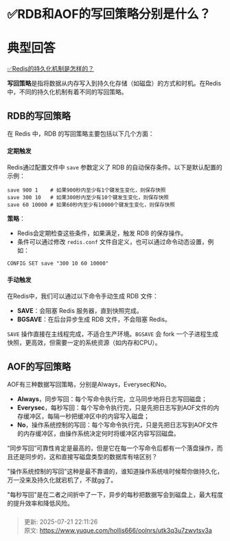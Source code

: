 # ✅RDB和AOF的写回策略分别是什么？

# 典型回答


[✅Redis的持久化机制是怎样的？](https://www.yuque.com/hollis666/oolnrs/zc5q70)



**写回策略**是指将数据从内存写入到持久化存储（如磁盘）的方式和时机。在Redis中，不同的持久化机制有着不同的写回策略。



## RDB的写回策略
在 Redis 中，RDB 的写回策略主要包括以下几个方面：



#### 定期触发


Redis通过配置文件中 `save` 参数定义了 RDB 的自动保存条件。以下是默认配置的示例：



```nginx
save 900 1    # 如果900秒内至少有1个键发生变化，则保存快照
save 300 10   # 如果300秒内至少有10个键发生变化，则保存快照
save 60 10000 # 如果60秒内至少有10000个键发生变化，则保存快照
```

**策略**：

+ Redis会定期检查这些条件，如果满足，触发 RDB 的保存操作。
+ 条件可以通过修改 `redis.conf` 文件自定义，也可以通过命令动态设置，例如：

```shell
CONFIG SET save "300 10 60 10000"
```



#### 手动触发
在Redis中，我们可以通过以下命令手动生成 RDB 文件：



+ **SAVE**：会阻塞 Redis 服务器，直到快照完成。
+ **BGSAVE**：在后台异步生成 RDB 文件，不会阻塞 Redis。



`SAVE` 操作直接在主线程完成，不适合生产环境。`BGSAVE` 会 fork 一个子进程生成快照，更高效，但需要一定的系统资源（如内存和CPU）。



## AOF的写回策略


AOF有三种数据写回策略，分别是Always，Everysec和No。



+ **Always**，同步写回：每个写命令执行完，立马同步地将日志写回磁盘；
+ **Everysec**，每秒写回：每个写命令执行完，只是先把日志写到AOF文件的内存缓冲区，每隔一秒把缓冲区中的内容写入磁盘；
+ **No**，操作系统控制的写回：每个写命令执行完，只是先把日志写到AOF文件的内存缓冲区，由操作系统决定何时将缓冲区内容写回磁盘。



“同步写回”可靠性肯定是最高的，但是它在每一个写命令后都有一个落盘操作，而且还是同步的，这和直接写磁盘类型的数据库有啥区别？



"操作系统控制的写回"这种是最不靠谱的，谁知道操作系统啥时候帮你做持久化，万一没来及持久化就宕机了，不就gg了。



"每秒写回"是在二者之间折中了一下，异步的每秒把数据写会到磁盘上，最大程度的提升效率和降低风险。



### 


> 更新: 2025-07-21 22:11:26  
> 原文: <https://www.yuque.com/hollis666/oolnrs/utk3q3u7zwvtsv3a>